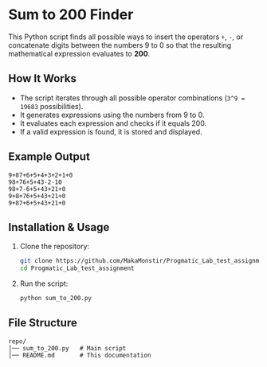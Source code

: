 # Sum to 200 Finder

This Python script finds all possible ways to insert the operators `+`, `-`, or concatenate digits between the numbers 9 to 0 so that the resulting mathematical expression evaluates to **200**.

## How It Works

- The script iterates through all possible operator combinations (`3^9 = 19683` possibilities).
- It generates expressions using the numbers from 9 to 0.
- It evaluates each expression and checks if it equals 200.
- If a valid expression is found, it is stored and displayed.

## Example Output

```
9+87+6+5+4+3+2+1+0
98+76+5+43-2-10
98+7-6+5+43+21+0
9+8+76+5+43+21+0
9+87+6+5+43+21+0
```

## Installation & Usage

1. Clone the repository:

   ```bash
   git clone https://github.com/MakaMonstir/Progmatic_Lab_test_assignment.git
   cd Progmatic_Lab_test_assignment
   ```

2. Run the script:
   ```bash
   python sum_to_200.py
   ```

## File Structure

```
repo/
│── sum_to_200.py   # Main script
│── README.md       # This documentation
```
